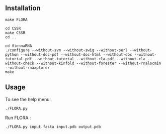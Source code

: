 ## Installation ##
```
make FLORA

cd CSSR
make CSSR
cd ..

cd ViennaRNA
./configure --without-svm --without-swig --without-perl --without-python --without-doc-pdf --without-doc-html --without-doc --without-tutorial-pdf --without-tutorial --without-cla-pdf --without-cla --without-check --without-kinfold --without-forester --without-rnalocmin --without-rnaxplorer
make
```

## Usage ##

To see the help menu:
```
./FLORA.py
```

Run FLORA :
```
./FLORA.py input.fasta input.pdb output.pdb
```
